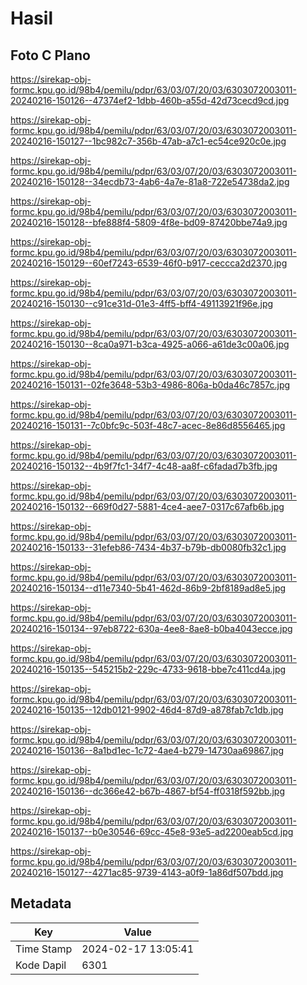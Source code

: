 # Hasil

## Foto C Plano

https://sirekap-obj-formc.kpu.go.id/98b4/pemilu/pdpr/63/03/07/20/03/6303072003011-20240216-150126--47374ef2-1dbb-460b-a55d-42d73cecd9cd.jpg

https://sirekap-obj-formc.kpu.go.id/98b4/pemilu/pdpr/63/03/07/20/03/6303072003011-20240216-150127--1bc982c7-356b-47ab-a7c1-ec54ce920c0e.jpg

https://sirekap-obj-formc.kpu.go.id/98b4/pemilu/pdpr/63/03/07/20/03/6303072003011-20240216-150128--34ecdb73-4ab6-4a7e-81a8-722e54738da2.jpg

https://sirekap-obj-formc.kpu.go.id/98b4/pemilu/pdpr/63/03/07/20/03/6303072003011-20240216-150128--bfe888f4-5809-4f8e-bd09-87420bbe74a9.jpg

https://sirekap-obj-formc.kpu.go.id/98b4/pemilu/pdpr/63/03/07/20/03/6303072003011-20240216-150129--60ef7243-6539-46f0-b917-ceccca2d2370.jpg

https://sirekap-obj-formc.kpu.go.id/98b4/pemilu/pdpr/63/03/07/20/03/6303072003011-20240216-150130--c91ce31d-01e3-4ff5-bff4-49113921f96e.jpg

https://sirekap-obj-formc.kpu.go.id/98b4/pemilu/pdpr/63/03/07/20/03/6303072003011-20240216-150130--8ca0a971-b3ca-4925-a066-a61de3c00a06.jpg

https://sirekap-obj-formc.kpu.go.id/98b4/pemilu/pdpr/63/03/07/20/03/6303072003011-20240216-150131--02fe3648-53b3-4986-806a-b0da46c7857c.jpg

https://sirekap-obj-formc.kpu.go.id/98b4/pemilu/pdpr/63/03/07/20/03/6303072003011-20240216-150131--7c0bfc9c-503f-48c7-acec-8e86d8556465.jpg

https://sirekap-obj-formc.kpu.go.id/98b4/pemilu/pdpr/63/03/07/20/03/6303072003011-20240216-150132--4b9f7fc1-34f7-4c48-aa8f-c6fadad7b3fb.jpg

https://sirekap-obj-formc.kpu.go.id/98b4/pemilu/pdpr/63/03/07/20/03/6303072003011-20240216-150132--669f0d27-5881-4ce4-aee7-0317c67afb6b.jpg

https://sirekap-obj-formc.kpu.go.id/98b4/pemilu/pdpr/63/03/07/20/03/6303072003011-20240216-150133--31efeb86-7434-4b37-b79b-db0080fb32c1.jpg

https://sirekap-obj-formc.kpu.go.id/98b4/pemilu/pdpr/63/03/07/20/03/6303072003011-20240216-150134--d11e7340-5b41-462d-86b9-2bf8189ad8e5.jpg

https://sirekap-obj-formc.kpu.go.id/98b4/pemilu/pdpr/63/03/07/20/03/6303072003011-20240216-150134--97eb8722-630a-4ee8-8ae8-b0ba4043ecce.jpg

https://sirekap-obj-formc.kpu.go.id/98b4/pemilu/pdpr/63/03/07/20/03/6303072003011-20240216-150135--545215b2-229c-4733-9618-bbe7c411cd4a.jpg

https://sirekap-obj-formc.kpu.go.id/98b4/pemilu/pdpr/63/03/07/20/03/6303072003011-20240216-150135--12db0121-9902-46d4-87d9-a878fab7c1db.jpg

https://sirekap-obj-formc.kpu.go.id/98b4/pemilu/pdpr/63/03/07/20/03/6303072003011-20240216-150136--8a1bd1ec-1c72-4ae4-b279-14730aa69867.jpg

https://sirekap-obj-formc.kpu.go.id/98b4/pemilu/pdpr/63/03/07/20/03/6303072003011-20240216-150136--dc366e42-b67b-4867-bf54-ff0318f592bb.jpg

https://sirekap-obj-formc.kpu.go.id/98b4/pemilu/pdpr/63/03/07/20/03/6303072003011-20240216-150137--b0e30546-69cc-45e8-93e5-ad2200eab5cd.jpg

https://sirekap-obj-formc.kpu.go.id/98b4/pemilu/pdpr/63/03/07/20/03/6303072003011-20240216-150127--4271ac85-9739-4143-a0f9-1a86df507bdd.jpg


## Metadata

| Key        | Value               |
| ---------- | ------------------- |
| Time Stamp | 2024-02-17 13:05:41 |
| Kode Dapil | 6301                |



